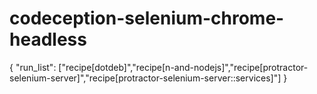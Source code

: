codeception-selenium-chrome-headless
====================================
{ "run_list": ["recipe[dotdeb]","recipe[n-and-nodejs]","recipe[protractor-selenium-server]","recipe[protractor-selenium-server::services]"] }
